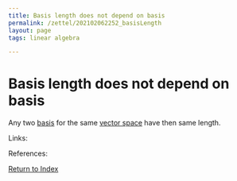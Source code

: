 ```yaml
---
title: Basis length does not depend on basis
permalink: /zettel/202102062252_basisLength
layout: page
tags: linear algebra

---
```

# Basis length does not depend on basis

Any two [basis](202102062154_basisDefinition) for the same [vector space](202102061359_vectorSpaceDefinition) have 
then same length.

Links: 

References: 

[Return to Index](index)
